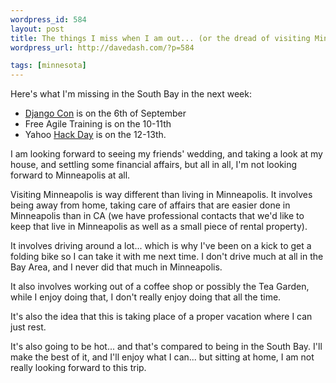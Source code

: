 ```yaml
---
wordpress_id: 584
layout: post
title: The things I miss when I am out... (or the dread of visiting Minnesota)
wordpress_url: http://davedash.com/?p=584

tags: [minnesota]
---
```

Here's what I'm missing in the South Bay in the next week:

* [Django Con](http://upcoming.yahoo.com/event/921974/) is on the 6th of September
* Free Agile Training is on the 10-11th
* Yahoo [Hack Day](http://www.hackday.org/) is on the 12-13th.

I am looking forward to seeing my friends' wedding, and taking a look at my house, and settling some financial affairs, but all in all, I'm not looking forward to Minneapolis at all.

Visiting Minneapolis is way different than living in Minneapolis.  It involves being away from home, taking care of affairs that are easier done in Minneapolis than in CA (we have professional contacts that we'd like to keep that live in Minneapolis as well as a small piece of rental property).

It involves driving around a lot... which is why I've been on a kick to get a folding bike so I can take it with me next time.  I don't drive much at all in the Bay Area, and I never did that much in Minneapolis.

It also involves working out of a coffee shop or possibly the Tea Garden, while I enjoy doing that, I don't really enjoy doing that all the time.

It's also the idea that this is taking place of a proper vacation where I can just rest.

It's also going to be hot... and that's compared to being in the South Bay.  I'll make the best of it, and I'll enjoy what I can... but sitting at home, I am not really looking forward to this trip.
